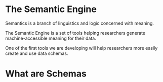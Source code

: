 # The Semantic Engine

Semantics is a branch of linguistics and logic concerned with meaning.

The Semantic Engine is a set of tools helping researchers generate machine-accessible meaning for their data.

One of the first tools we are developing will help researchers more easily create and use data schemas. 

# What are Schemas

